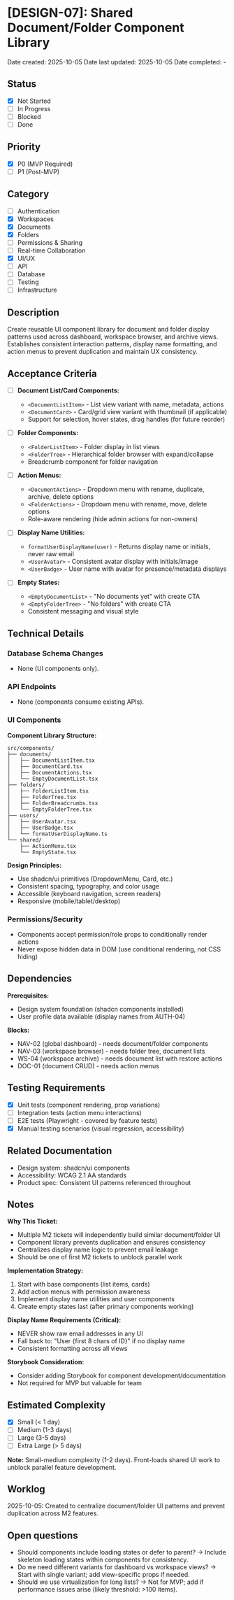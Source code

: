 # [DESIGN-07]: Shared Document/Folder Component Library

Date created: 2025-10-05
Date last updated: 2025-10-05
Date completed: -

## Status

- [x] Not Started
- [ ] In Progress
- [ ] Blocked
- [ ] Done

## Priority

- [x] P0 (MVP Required)
- [ ] P1 (Post-MVP)

## Category

- [ ] Authentication
- [x] Workspaces
- [x] Documents
- [x] Folders
- [ ] Permissions & Sharing
- [ ] Real-time Collaboration
- [x] UI/UX
- [ ] API
- [ ] Database
- [ ] Testing
- [ ] Infrastructure

## Description

Create reusable UI component library for document and folder display patterns used across dashboard, workspace browser, and archive views. Establishes consistent interaction patterns, display name formatting, and action menus to prevent duplication and maintain UX consistency.

## Acceptance Criteria

- [ ] **Document List/Card Components:**
  - `<DocumentListItem>` - List view variant with name, metadata, actions
  - `<DocumentCard>` - Card/grid view variant with thumbnail (if applicable)
  - Support for selection, hover states, drag handles (for future reorder)

- [ ] **Folder Components:**
  - `<FolderListItem>` - Folder display in list views
  - `<FolderTree>` - Hierarchical folder browser with expand/collapse
  - Breadcrumb component for folder navigation

- [ ] **Action Menus:**
  - `<DocumentActions>` - Dropdown menu with rename, duplicate, archive, delete options
  - `<FolderActions>` - Dropdown menu with rename, move, delete options
  - Role-aware rendering (hide admin actions for non-owners)

- [ ] **Display Name Utilities:**
  - `formatUserDisplayName(user)` - Returns display name or initials, never raw email
  - `<UserAvatar>` - Consistent avatar display with initials/image
  - `<UserBadge>` - User name with avatar for presence/metadata displays

- [ ] **Empty States:**
  - `<EmptyDocumentList>` - "No documents yet" with create CTA
  - `<EmptyFolderTree>` - "No folders" with create CTA
  - Consistent messaging and visual style

## Technical Details

### Database Schema Changes

- None (UI components only).

### API Endpoints

- None (components consume existing APIs).

### UI Components

**Component Library Structure:**
```
src/components/
├── documents/
│   ├── DocumentListItem.tsx
│   ├── DocumentCard.tsx
│   ├── DocumentActions.tsx
│   └── EmptyDocumentList.tsx
├── folders/
│   ├── FolderListItem.tsx
│   ├── FolderTree.tsx
│   ├── FolderBreadcrumbs.tsx
│   └── EmptyFolderTree.tsx
├── users/
│   ├── UserAvatar.tsx
│   ├── UserBadge.tsx
│   └── formatUserDisplayName.ts
└── shared/
    ├── ActionMenu.tsx
    └── EmptyState.tsx
```

**Design Principles:**
- Use shadcn/ui primitives (DropdownMenu, Card, etc.)
- Consistent spacing, typography, and color usage
- Accessible (keyboard navigation, screen readers)
- Responsive (mobile/tablet/desktop)

### Permissions/Security

- Components accept permission/role props to conditionally render actions
- Never expose hidden data in DOM (use conditional rendering, not CSS hiding)

## Dependencies

**Prerequisites:**
- Design system foundation (shadcn components installed)
- User profile data available (display names from AUTH-04)

**Blocks:**
- NAV-02 (global dashboard) - needs document/folder components
- NAV-03 (workspace browser) - needs folder tree, document lists
- WS-04 (workspace archive) - needs document list with restore actions
- DOC-01 (document CRUD) - needs action menus

## Testing Requirements

- [x] Unit tests (component rendering, prop variations)
- [ ] Integration tests (action menu interactions)
- [ ] E2E tests (Playwright - covered by feature tests)
- [x] Manual testing scenarios (visual regression, accessibility)

## Related Documentation

- Design system: shadcn/ui components
- Accessibility: WCAG 2.1 AA standards
- Product spec: Consistent UI patterns referenced throughout

## Notes

**Why This Ticket:**
- Multiple M2 tickets will independently build similar document/folder UI
- Component library prevents duplication and ensures consistency
- Centralizes display name logic to prevent email leakage
- Should be one of first M2 tickets to unblock parallel work

**Implementation Strategy:**
1. Start with base components (list items, cards)
2. Add action menus with permission awareness
3. Implement display name utilities and user components
4. Create empty states last (after primary components working)

**Display Name Requirements (Critical):**
- NEVER show raw email addresses in any UI
- Fall back to: "User {first 8 chars of ID}" if no display name
- Consistent formatting across all views

**Storybook Consideration:**
- Consider adding Storybook for component development/documentation
- Not required for MVP but valuable for team

## Estimated Complexity

- [x] Small (< 1 day)
- [ ] Medium (1-3 days)
- [ ] Large (3-5 days)
- [ ] Extra Large (> 5 days)

**Note:** Small-medium complexity (1-2 days). Front-loads shared UI work to unblock parallel feature development.

## Worklog

2025-10-05: Created to centralize document/folder UI patterns and prevent duplication across M2 features.

## Open questions

- Should components include loading states or defer to parent?
  → Include skeleton loading states within components for consistency.
- Do we need different variants for dashboard vs workspace views?
  → Start with single variant; add view-specific props if needed.
- Should we use virtualization for long lists?
  → Not for MVP; add if performance issues arise (likely threshold: >100 items).
